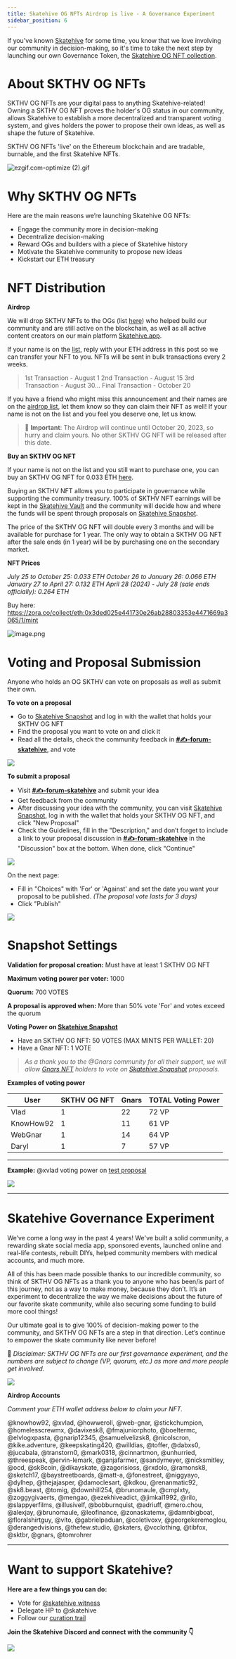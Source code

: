 ```yaml
---
title: Skatehive OG NFTs Airdrop is live - A Governance Experiment
sidebar_position: 6
---
```


If you've known [Skatehive](discord.gg/skatehive) for some time, you know that we love involving our community in decision-making, so it's time to take the next step by launching our own Governance Token, the [Skatehive OG NFT collection](https://zora.co/collect/eth:0x3ded025e441730e26ab28803353e4471669a3065/1).

# About SKTHV OG NFTs

SKTHV OG NFTs are your digital pass to anything Skatehive-related! Owning a SKTHV OG NFT proves the holder's OG status in our community, allows Skatehive to establish a more decentralized and transparent voting system, and gives holders the power to propose their own ideas, as well as shape the future of Skatehive.

SKTHV OG NFTs 'live' on the Ethereum blockchain and are tradable, burnable, and the first Skatehive NFTs.

![ezgif.com-optimize (2).gif](https://files.peakd.com/file/peakd-hive/skatehive/AJmrPQeCwpZ8386nLZwRJNt4jARGE1xNFar3ravhtgafQvQQuXD2fwu4pkJ1FTj.gif)

# Why SKTHV OG NFTs

Here are the main reasons we’re launching Skatehive OG NFTs:

- Engage the community more in decision-making
- Decentralize decision-making
- Reward OGs and builders with a piece of Skatehive history
- Motivate the Skatehive community to propose new ideas
- Kickstart our ETH treasury

# NFT Distribution

**Airdrop**

We will drop SKTHV NFTs to the OGs (list [here](https://hackmd.io/4DlwVzkoTry2bPOreTL_8A)) who helped build our community and are still active on the blockchain, as well as all active content creators on our main platform [Skatehive.app](https://skatehive.app/).

If your name is on the [list](https://hackmd.io/4DlwVzkoTry2bPOreTL_8A), reply with your ETH address in this post so we can transfer your NFT to you. NFTs will be sent in bulk transactions every 2 weeks.

> 1st Transaction - August 1
> 2nd Transaction - August 15
> 3rd Transaction - August 30...
> Final Transaction - October 20

If you have a friend who might miss this announcement and their names are on the [airdrop list](https://hackmd.io/4DlwVzkoTry2bPOreTL_8A), let them know so they can claim their NFT as well! If your name is not on the list and you feel you deserve one, let us know.

> 🔴 **Important**: The Airdrop will continue until October 20, 2023, so hurry and claim yours. No other SKTHV OG NFT will be released after this date.

**Buy an SKTHV OG NFT**

If your name is not on the list and you still want to purchase one, you can buy an SKTHV OG NFT for 0.033 ETH [here](https://zora.co/collect/eth:0x3ded025e441730e26ab28803353e4471669a3065/1/mint).

Buying an SKTHV NFT allows you to participate in governance while supporting the community treasury. 100% of SKTHV NFT earnings will be kept in the [Skatehive Vault](https://app.safe.global/home?safe=eth:0x5501838d869B125EFd90daCf45cDFAC4ea192c12) and the community will decide how and where the funds will be spent through proposals on [Skatehive Snapshot](https://snapshot.org/#/skatehive.eth).

The price of the SKTHV OG NFT will double every 3 months and will be available for purchase for 1 year. The only way to obtain a SKTHV OG NFT after the sale ends (in 1 year) will be by purchasing one on the secondary market.

**NFT Prices**

*July 25 to October 25: 0.033 ETH*
*October 26 to January 26: 0.066 ETH*
*January 27 to April 27: 0.132 ETH*
*April 28 (2024) - July 28 (sale ends officially): 0.264 ETH*

Buy here: https://zora.co/collect/eth:0x3ded025e441730e26ab28803353e4471669a3065/1/mint

![image.png](https://files.peakd.com/file/peakd-hive/skatehive/23wBduSuGjPVhFP5YMht3jik4C8GN9UWcqhwft8J5CzbcdeTMQMAXzSzxNiQ4szazr1r1.png)

# Voting and Proposal Submission

Anyone who holds an OG SKTHV can vote on proposals as well as submit their own.

**To vote on a proposal**

- Go to [Skatehive Snapshot](https://snapshot.org/#/skatehive.eth) and log in with the wallet that holds your SKTHV OG NFT
- Find the proposal you want to vote on and click it
- Read all the details, check the community feedback in **[#✍-forum-skatehive](https://discord.gg/skatehive)**, and vote

![](https://hackmd.io/_uploads/rJ8BCrH93.png)

**To submit a proposal**

- Visit **[#✍-forum-skatehive](https://discord.gg/skatehive)** and submit your idea
- Get feedback from the community
- After discussing your idea with the community, you can visit [Skatehive Snapshot](https://snapshot.org/#/skatehive.eth), log in with the wallet that holds your SKTHV OG NFT, and click "New Proposal"
- Check the Guidelines, fill in the "Description," and don’t forget to include a link to your proposal discussion in **[#✍-forum-skatehive](https://discord.gg/skatehive)** in the "Discussion" box at the bottom. When done, click "Continue"

![](https://hackmd.io/_uploads/HyOOb8rcn.png)

On the next page:

- Fill in "Choices" with 'For' or 'Against' and set the date you want your proposal to be published. *(The proposal vote lasts for 3 days)*
- Click "Publish"

![](https://hackmd.io/_uploads/HJj9W8Hqn.png)

# Snapshot Settings

**Validation for proposal creation:** Must have at least 1 SKTHV OG NFT

**Maximum voting power per voter:** 1000

**Quorum:** 700 VOTES

**A proposal is approved when:** More than 50% vote 'For' and votes exceed the quorum

**Voting Power on [Skatehive Snapshot](https://snapshot.org/#/skatehive.eth)**
- Have an SKTHV OG NFT: 50 VOTES (MAX MINTS PER WALLET: 20)
- Have a Gnar NFT: 1 VOTE

> *As a thank you to the @Gnars community for all their support, we will allow [Gnars NFT](https://gnars.wtf/) holders to vote on [Skatehive Snapshot](https://snapshot.org/#/skatehive.eth) proposals.*

**Examples of voting power**

| User | SKTHV OG NFT | Gnars | TOTAL Voting Power |   
| -------- | -------- | -------- | -- |                
| Vlad     | 1    | 22     | 72 VP 
| KnowHow92| 1    | 11     | 61 VP   
| WebGnar  | 1    | 14     | 64 VP  
| Daryl    | 1    | 7      | 57 VP   

---

**Example:** @xvlad voting power on [test proposal](https://snapshot.org/#/skatehive.eth/proposal/0x9843c32d975fea38515a2adf8750b662be727e0339500f034325a29ae830b729)

![](https://hackmd.io/_uploads/S1e-7M8Hq2.png)

---

# Skatehive Governance Experiment

We’ve come a long way in the past 4 years! We've built a solid community, a rewarding skate social media app, sponsored events, launched online and real-life contests, rebuilt DIYs, helped community members with medical accounts, and much more.

All of this has been made possible thanks to our incredible community, so think of SKTHV OG NFTs as a thank you to anyone who has been/is part of this journey, not as a way to make money, because they don’t. It’s an experiment to decentralize the way we make decisions about the future of our favorite skate community, while also securing some funding to build more cool things!

Our ultimate goal is to give 100% of decision-making power to the community, and SKTHV OG NFTs are a step in that direction. Let’s continue to empower the skate community like never before!

🔴 *Disclaimer: SKTHV OG NFTs are our first governance experiment, and the numbers are subject to change (VP, quorum, etc.) as more and more people get involved.*

![](https://hackmd.io/_uploads/BkrFzIHc2.png)

**Airdrop Accounts**

*Comment your ETH wallet address below to claim your NFT.*

@knowhow92, @xvlad, @howweroll, @web-gnar, @stickchumpion, @homelesscrewmx, @davixesk8, @fmajuniorphoto, @boeltermc, @elvlogxpasta, @gnarip12345, @samuelvelizsk8, @nicolscron, @kike.adventure, @keepskating420, @willdias, @toffer, @dabxs0, @jucabala, @transtorn0, @mark0318, @cinnartmon, @unhurried, @threespeak, @ervin-lemark, @ganjafarmer, @sandymeyer, @nicksmitley, @ocd, @sk8coin, @dikayskate, @zagorisioss, @rxdolo, @ramonsk8, @sketch17, @baystreetboards, @matt-a, @fonestreet, @niggyayo, @dylhep, @thejajasper, @damoclesart, @kdkou, @renanmatic92, @sk8.beast, @tomig, @downhill254, @brunomaule, @cmplxty, @zoggygivaerts, @mengao, @ezekhiveadict, @jimkal1992, @rilo, @slappyerfilms, @illusivelf, @bobburnquist, @adriuff, @mero.chou, @alexjay, @brunomaule, @leofinance, @zonaskatemx, @damnbigboat, @floralshirtguy, @vito, @gabrielpaduan, @coletivoxv, @georgekeremoglou, @derangedvisions, @thefew.studio, @skaters, @vcclothing, @tibfox, @sktbr, @gnars, @tomrohrer

---

# Want to support Skatehive?

**Here are a few things you can do:**

- Vote for [@skatehive witness](https://hivesigner.com/sign/account-witness-vote?witness=skatehive&approve=1)
- Delegate HP to @skatehive
- Follow our [curation trail](https://hive.vote/dash.php?i=1&trail=steemskate)

**Join the Skatehive Discord and connect with the community 👇**

[![](https://i.imgur.com/GmPCq0F.png)](https://discord.gg/skatehive)
